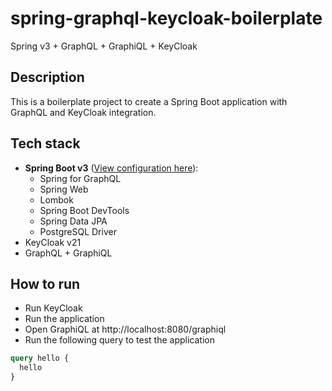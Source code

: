 # spring-graphql-keycloak-boilerplate
Spring v3 + GraphQL + GraphiQL + KeyCloak

## Description

This is a boilerplate project to create a Spring Boot application with GraphQL and KeyCloak integration.

## Tech stack
- **Spring Boot v3** ([View configuration here](https://start.spring.io/#!type=maven-project&language=java&platformVersion=3.0.3&packaging=jar&jvmVersion=17&groupId=ch.supsi&artifactId=wiremap&name=wiremap&description=Wiremap%20application%20backend&packageName=ch.supsi.wiremap&dependencies=graphql,web,postgresql,lombok,data-jpa,devtools)):
  - Spring for GraphQL
  - Spring Web
  - Lombok
  - Spring Boot DevTools
  - Spring Data JPA
  - PostgreSQL Driver
- KeyCloak v21
- GraphQL + GraphiQL

## How to run
- Run KeyCloak
- Run the application
- Open GraphiQL at http://localhost:8080/graphiql
- Run the following query to test the application
```graphql
query hello {
  hello
}
```
